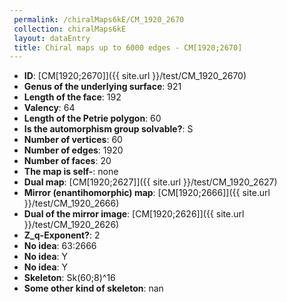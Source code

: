 ```yaml
--- 
 permalink: /chiralMaps6kE/CM_1920_2670 
 collection: chiralMaps6kE
 layout: dataEntry
 title: Chiral maps up to 6000 edges - CM[1920;2670]
---
```


- **ID**: [CM[1920;2670]]({{ site.url }}/test/CM_1920_2670)
- **Genus of the underlying surface**: 921
- **Length of the face**: 192
- **Valency**: 64
- **Length of the Petrie polygon**: 60
- **Is the automorphism group solvable?**: S
- **Number of vertices**: 60
- **Number of edges**: 1920
- **Number of faces**: 20
- **The map is self-**: none
- **Dual map**: [CM[1920;2627]]({{ site.url }}/test/CM_1920_2627)
- **Mirror (enantihomorphic) map**: [CM[1920;2666]]({{ site.url }}/test/CM_1920_2666)
- **Dual of the mirror image**: [CM[1920;2626]]({{ site.url }}/test/CM_1920_2626)
- **Z_q-Exponent?**: 2
- **No idea**:  63:2666
- **No idea**: Y
- **No idea**: Y
- **Skeleton**: Sk(60;8)^16
- **Some other kind of skeleton**: nan
